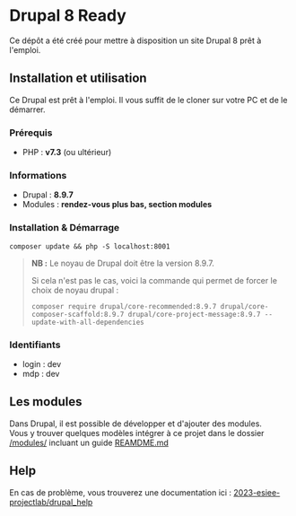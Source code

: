 # Drupal 8 Ready

Ce dépôt a été créé pour mettre à disposition un site Drupal 8 prêt à l'emploi.

## Installation et utilisation

Ce Drupal est prêt à l'emploi. Il vous suffit de le cloner sur votre PC et de le démarrer.

### Prérequis

- PHP : **v7.3** (ou ultérieur)

### Informations

- Drupal : **8.9.7**
- Modules : **rendez-vous plus bas, section modules**

### Installation & Démarrage

```
composer update && php -S localhost:8001
```

> **NB :** Le noyau de Drupal doit être la version 8.9.7.
> 
> Si cela n'est pas le cas, voici la commande qui permet de forcer le choix de noyau drupal : 
> ```shell
> composer require drupal/core-recommended:8.9.7 drupal/core-composer-scaffold:8.9.7 drupal/core-project-message:8.9.7 --update-with-all-dependencies
> ```

###  Identifiants

- login : dev
- mdp : dev

## Les modules

Dans Drupal, il est possible de développer et d'ajouter des modules.
<br/>Vous y trouver quelques modèles intégrer à ce projet dans le dossier [/modules/](/modules/) incluant un guide [REAMDME.md](/modules/README.md)

## Help

En cas de problème, vous trouverez une documentation ici : [2023-esiee-projectlab/drupal_help](https://github.com/2023-esiee-projectlab/drupal_help)
